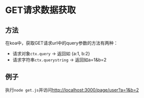 # GET请求数据获取

## 方法

在koa中，获取GET请求url中的query参数的方法有两种：
  - 请求对象`ctx.query`  ->  返回如 {a:1, b:2}
  - 请求字符串`ctx.querystring`  ->  返回如a=1&b=2

## 例子

执行`node get.js`并访问<http://localhost:3000/page/user?a=1&b=2>